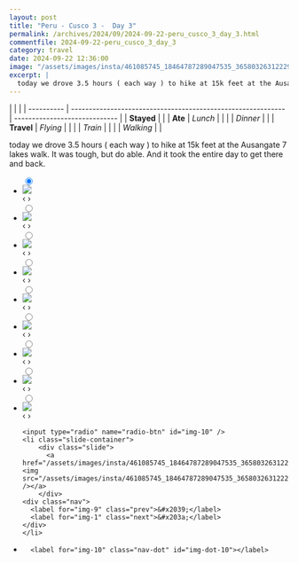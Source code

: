 ```yaml
---
layout: post
title: "Peru - Cusco 3 -  Day 3"
permalink: /archives/2024/09/2024-09-22-peru_cusco_3_day_3.html
commentfile: 2024-09-22-peru_cusco_3_day_3
category: travel
date: 2024-09-22 12:36:00
image: "/assets/images/insta/461085745_18464787289047535_3658032631222986201_n_18458832073044392.jpg"
excerpt: |
  today we drove 3.5 hours ( each way ) to hike at 15k feet at the Ausangate 7 lakes walk. It was tough, but do able. And it took the entire day to get there and back.
---
```


|            |                                                              |
| ---------- | ------------------------------------------------------------ | ----------------------------- |
| **Stayed** |  |
| **Ate**    | _Lunch_                                                      |          |
|            | _Dinner_                                                     |          |
| **Travel** | _Flying_                                                     |          |
|            | _Train_                                                      |          |
|            | _Walking_                                                    |          |


today we drove 3.5 hours ( each way ) to hike at 15k feet at the Ausangate 7 lakes walk. It was tough, but do able. And it took the entire day to get there and back.


<ul class="slides">
    <input type="radio" name="radio-btn" id="img-1" checked="checked" />
    <li class="slide-container">
        <div class="slide">
          <a href="/assets/images/insta/461081138_18464787319047535_3367375712606864159_n_18057592306700611.jpg"><img src="/assets/images/insta/461081138_18464787319047535_3367375712606864159_n_18057592306700611.jpg" /></a>
        </div>
    <div class="nav">
      <label for="img-10" class="prev">&#x2039;</label>
      <label for="img-2" class="next">&#x203a;</label>
    </div>
    </li>
        <input type="radio" name="radio-btn" id="img-2"  />
    <li class="slide-container">
        <div class="slide">
          <a href="/assets/images/insta/460966069_18464787334047535_6678753113780042669_n_18040186940036885.jpg"><img src="/assets/images/insta/460966069_18464787334047535_6678753113780042669_n_18040186940036885.jpg" /></a>
        </div>
    <div class="nav">
      <label for="img-1" class="prev">&#x2039;</label>
      <label for="img-3" class="next">&#x203a;</label>
    </div>
    </li>
        <input type="radio" name="radio-btn" id="img-3"  />
    <li class="slide-container">
        <div class="slide">
          <a href="/assets/images/insta/461097839_18464787343047535_3340071098252480669_n_18280046533213862.jpg"><img src="/assets/images/insta/461097839_18464787343047535_3340071098252480669_n_18280046533213862.jpg" /></a>
        </div>
    <div class="nav">
      <label for="img-2" class="prev">&#x2039;</label>
      <label for="img-4" class="next">&#x203a;</label>
    </div>
    </li>
        <input type="radio" name="radio-btn" id="img-4"  />
    <li class="slide-container">
        <div class="slide">
          <a href="/assets/images/insta/460957486_18464787361047535_7699691310431236199_n_18149378941331323.jpg"><img src="/assets/images/insta/460957486_18464787361047535_7699691310431236199_n_18149378941331323.jpg" /></a>
        </div>
    <div class="nav">
      <label for="img-3" class="prev">&#x2039;</label>
      <label for="img-5" class="next">&#x203a;</label>
    </div>
    </li>
        <input type="radio" name="radio-btn" id="img-5"  />
    <li class="slide-container">
        <div class="slide">
          <a href="/assets/images/insta/461182039_18464787370047535_1091658169701276110_n_17902124879961369.jpg"><img src="/assets/images/insta/461182039_18464787370047535_1091658169701276110_n_17902124879961369.jpg" /></a>
        </div>
    <div class="nav">
      <label for="img-4" class="prev">&#x2039;</label>
      <label for="img-6" class="next">&#x203a;</label>
    </div>
    </li>
        <input type="radio" name="radio-btn" id="img-6"  />
    <li class="slide-container">
        <div class="slide">
          <a href="/assets/images/insta/461119311_18464787382047535_6727739939452954570_n_18152386144322105.jpg"><img src="/assets/images/insta/461119311_18464787382047535_6727739939452954570_n_18152386144322105.jpg" /></a>
        </div>
    <div class="nav">
      <label for="img-5" class="prev">&#x2039;</label>
      <label for="img-7" class="next">&#x203a;</label>
    </div>
    </li>
        <input type="radio" name="radio-btn" id="img-7"  />
    <li class="slide-container">
        <div class="slide">
          <a href="/assets/images/insta/461180035_18464787391047535_1710997188152063636_n_18295403281203144.jpg"><img src="/assets/images/insta/461180035_18464787391047535_1710997188152063636_n_18295403281203144.jpg" /></a>
        </div>
    <div class="nav">
      <label for="img-6" class="prev">&#x2039;</label>
      <label for="img-8" class="next">&#x203a;</label>
    </div>
    </li>
        <input type="radio" name="radio-btn" id="img-8"  />
    <li class="slide-container">
        <div class="slide">
          <a href="/assets/images/insta/461157449_18464787400047535_1824295596327529852_n_18455805088029836.jpg"><img src="/assets/images/insta/461157449_18464787400047535_1824295596327529852_n_18455805088029836.jpg" /></a>
        </div>
    <div class="nav">
      <label for="img-7" class="prev">&#x2039;</label>
      <label for="img-9" class="next">&#x203a;</label>
    </div>
    </li>
        <input type="radio" name="radio-btn" id="img-9"  />
    <li class="slide-container">
        <div class="slide">
          <a href="/assets/images/insta/461097730_18464787409047535_8550132740521391118_n_17976566762772545.jpg"><img src="/assets/images/insta/461097730_18464787409047535_8550132740521391118_n_17976566762772545.jpg" /></a>
        </div>
    <div class="nav">
      <label for="img-8" class="prev">&#x2039;</label>
      <label for="img-10" class="next">&#x203a;</label>
    </div>
    </li>
    
    <input type="radio" name="radio-btn" id="img-10" />
    <li class="slide-container">
        <div class="slide">
          <a href="/assets/images/insta/461085745_18464787289047535_3658032631222986201_n_18458832073044392.jpg"><img src="/assets/images/insta/461085745_18464787289047535_3658032631222986201_n_18458832073044392.jpg" /></a>
        </div>
    <div class="nav">
      <label for="img-9" class="prev">&#x2039;</label>
      <label for="img-1" class="next">&#x203a;</label>
    </div>
    </li>
			
<li class="nav-dots">
      <label for="img-1" class="nav-dot" id="img-dot-1"></label>
      <label for="img-2" class="nav-dot" id="img-dot-2"></label>
      <label for="img-3" class="nav-dot" id="img-dot-3"></label>
      <label for="img-4" class="nav-dot" id="img-dot-4"></label>
      <label for="img-5" class="nav-dot" id="img-dot-5"></label>
      <label for="img-6" class="nav-dot" id="img-dot-6"></label>
      <label for="img-7" class="nav-dot" id="img-dot-7"></label>
      <label for="img-8" class="nav-dot" id="img-dot-8"></label>
      <label for="img-9" class="nav-dot" id="img-dot-9"></label>

      <label for="img-10" class="nav-dot" id="img-dot-10"></label>

</li>
</ul>        
             

		
